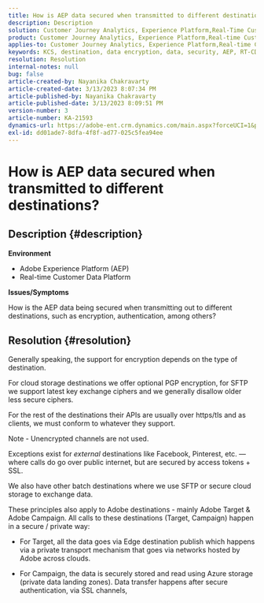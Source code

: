 ```yaml
---
title: How is AEP data secured when transmitted to different destinations?
description: Description
solution: Customer Journey Analytics, Experience Platform,Real-Time Customer Data Platform
product: Customer Journey Analytics, Experience Platform,Real-time Customer Data Platform
applies-to: Customer Journey Analytics, Experience Platform,Real-time Customer Data Platform
keywords: KCS, destination, data encryption, data, security, AEP, RT-CDP, Adobe, Target, Campaign
resolution: Resolution
internal-notes: null
bug: false
article-created-by: Nayanika Chakravarty
article-created-date: 3/13/2023 8:07:34 PM
article-published-by: Nayanika Chakravarty
article-published-date: 3/13/2023 8:09:51 PM
version-number: 3
article-number: KA-21593
dynamics-url: https://adobe-ent.crm.dynamics.com/main.aspx?forceUCI=1&pagetype=entityrecord&etn=knowledgearticle&id=702212af-dac1-ed11-83ff-6045bd0065b6
exl-id: dd01ade7-8dfa-4f8f-ad77-025c5fea94ee
---
```

# How is AEP data secured when transmitted to different destinations?

## Description {#description}


<b>Environment</b>

- Adobe Experience Platform (AEP)
- Real-time Customer Data Platform


<b>Issues/Symptoms</b>

How is the AEP data being secured when transmitting out to different destinations, such as encryption, authentication, among others?


## Resolution {#resolution}


Generally speaking, the support for encryption depends on the type of destination.

For cloud storage destinations we offer optional PGP encryption, for SFTP we support latest key exchange ciphers and we generally disallow older less secure ciphers.

For the rest of the destinations their APIs are usually over https/tls and as clients, we must conform to whatever they support.

Note - Unencrypted channels are not used.

Exceptions exist for *external* destinations like Facebook, Pinterest, etc. — where calls do go over public internet, but are secured by access tokens + SSL.

We also have other batch destinations where we use SFTP or secure cloud storage to exchange data.



These principles also apply to Adobe destinations - mainly Adobe Target & Adobe Campaign. All calls to these destinations (Target, Campaign) happen in a secure / private way:

- For Target, all the data goes via Edge destination publish which happens via a private transport mechanism that goes via networks hosted by Adobe across clouds.

- For Campaign, the data is securely stored and read using Azure storage (private data landing zones). Data transfer happens after secure authentication, via SSL channels,
